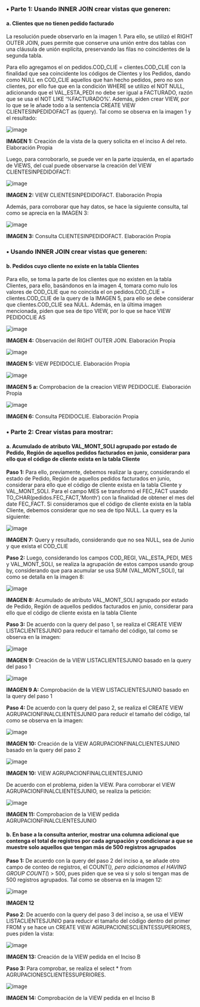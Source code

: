 ### •	Parte 1: Usando INNER JOIN crear vistas que generen:
#### a.	Clientes que no tienen pedido facturado

La resolución puede observarlo en la imagen 1. Para ello, se utilizó el RIGHT OUTER JOIN, pues permite que conserve una unión entre dos tablas con una cláusula de unión explícita, preservando las filas no coincidentes de la segunda tabla.

Para ello agregamos el on pedidos.COD_CLIE = clientes.COD_CLIE con la finalidad que sea coincidente los códigos de Clientes y los Pedidos, dando como NULL en COD_CLIE aquellos que han hecho pedidos, pero no son clientes, por ello fue que en la condición WHERE  se utilizo el NOT NULL, adicionando que el VAL_ESTA_PEDI  no debe ser igual a FACTURADO, razón que se usa el NOT LIKE ‘%FACTURADO%’. Además, piden crear VIEW, por lo que se le añade todo a la sentencia CREATE VIEW CLIENTESINPEDIDOFACT as (query). Tal como se observa en la imagen 1 y el resultado:

![image](https://github.com/user-attachments/assets/39a8176c-c16b-436e-8cda-0b44e5b1ef37)

**IMAGEN 1:** Creación de la vista de la query solicita en el inciso A del reto. Elaboración Propia

Luego, para corroborarlo, se puede ver en la parte izquierda, en el apartado de VIEWS, del cual puede observarse la creación del VIEW CLIENTESINPEDIDOFACT: 

![image](https://github.com/user-attachments/assets/0691a832-5155-49d6-ac71-3dc96007c05a)

**IMAGEN 2:** VIEW CLIENTESINPEDIDOFACT. Elaboración Propia

Además, para corroborar que hay datos, se hace la siguiente consulta, tal como se aprecia en la IMAGEN 3:

![image](https://github.com/user-attachments/assets/06143ca1-c4e5-4d7d-afb1-ff625bdd7a03)

**IMAGEN 3:** Consulta CLIENTESINPEDIDOFACT. Elaboración Propia

### •	Usando INNER JOIN crear vistas que generen:
#### b.	Pedidos cuyo cliente no existe en la tabla Clientes
Para ello, se toma la parte de los clientes que no existen en la tabla Clientes, para ello, basándonos en la imagen 4, tomara como nulo los valores de COD_CLIE que no coincida el on pedidos.COD_CLIE = clientes.COD_CLIE de la query de la IMAGEN 5, para ello se debe considerar que clientes.COD_CLIE sea NULL. Además, en la última imagen mencionada, piden que sea de tipo VIEW, por lo que se hace VIEW PEDIDOCLIE AS

![image](https://github.com/user-attachments/assets/419a5911-e0cb-457c-b398-98a81f5e7df8)

**IMAGEN 4:** Observación del RIGHT OUTER JOIN. Elaboración Propia

![image](https://github.com/user-attachments/assets/9a11425b-ba9b-4df1-b335-61f85ed2d5b5)

**IMAGEN 5:**  VIEW PEDIDOCLIE. Elaboración Propia

![image](https://github.com/user-attachments/assets/79ceab03-cad7-4ed5-aa68-51a7895dc19b)

**IMAGEN 5 a:**  Comprobacion de la creacion VIEW PEDIDOCLIE. Elaboración Propia

![image](https://github.com/user-attachments/assets/ae112f47-7687-41b7-9a22-184d420199b7)

**IMAGEN 6:** Consulta PEDIDOCLIE. Elaboración Propia 

### •	Parte 2: Crear vistas para mostrar:
#### a.	Acumulado de atributo VAL_MONT_SOLI agrupado por estado de Pedido, Región de aquellos pedidos facturados en junio, considerar para ello que el código de cliente exista en la tabla Cliente

**Paso 1:** Para ello, previamente, debemos realizar la query, considerando el estado de Pedido, Región de aquellos pedidos facturados en junio, considerar para ello que el código de cliente exista en la tabla Cliente y VAL_MONT_SOLI. Para el campo MES se transformó el FEC_FACT usando TO_CHAR(pedidos.FEC_FACT,’Month’) con la finalidad de obtener el mes del date FEC_FACT. Si consideramos que el código de cliente exista en la tabla Cliente, debemos considerar que no sea de tipo NULL. La query es la siguiente:

![image](https://github.com/user-attachments/assets/455b0581-ae4b-4b71-ac81-28da19aeaa4c)

**IMAGEN 7:** Query y resultado, considerando que no sea NULL, sea de Junio y que exista el COD_CLIE

**Paso 2:** Luego, considerando los campos COD_REGI, VAL_ESTA_PEDI, MES y VAL_MONT_SOLI, se realiza la agrupación de estos campos usando group by, considerando que para acumular se usa SUM (VAL_MONT_SOLI), tal como se detalla en la imagen 8:

![image](https://github.com/user-attachments/assets/ed4ee1d0-2cee-4739-b364-15cc5ad19edd)

**IMAGEN 8:** Acumulado de atributo VAL_MONT_SOLI agrupado por estado de Pedido, Región de aquellos pedidos facturados en junio, considerar para ello que el código de cliente exista en la tabla Cliente

**Paso 3:** De acuerdo con la query del paso 1, se realiza el CREATE VIEW LISTACLIENTESJUNIO para reducir el tamaño del código, tal como se observa en la imagen:

![image](https://github.com/user-attachments/assets/9ecd6367-0892-410a-951c-05c8270e6447)

**IMAGEN 9:**  Creación de la VIEW LISTACLIENTESJUNIO basado en la query del paso 1

![image](https://github.com/user-attachments/assets/29607b61-79ff-4370-9831-e21897f0e62e)

**IMAGEN 9 A:**  Comprobación de la VIEW LISTACLIENTESJUNIO basado en la query del paso 1
	
**Paso 4:** De acuerdo con la query del paso 2, se realiza el CREATE VIEW AGRUPACIONFINALCLIENTESJUNIO para reducir el tamaño del código, tal como se observa en la imagen:

![image](https://github.com/user-attachments/assets/c6f4e57d-169a-46dd-bd2a-a43052823935)

**IMAGEN 10:**  Creación de la VIEW AGRUPACIONFINALCLIENTESJUNIO basado en la query del paso 2

![image](https://github.com/user-attachments/assets/f81c5a75-7151-4928-ba2d-46cbb45c8ffe)

**IMAGEN 10:**   VIEW AGRUPACIONFINALCLIENTESJUNIO 

De acuerdo con el problema, piden la VIEW. Para corroborar el VIEW AGRUPACIONFINALCLIENTESJUNIO, se realiza la petición:


![image](https://github.com/user-attachments/assets/49f2463a-4b81-49c5-9fe4-ac254ca96383)

**IMAGEN 11:** Comprobacion de la VIEW pedida AGRUPACIONFINALCLIENTESJUNIO

#### b.	En base a la consulta anterior, mostrar una columna adicional que contenga el total de registros por cada agrupación y condicionar a que se muestre solo aquellos que tengan más de 500 registros agrupados

**Paso 1:** De acuerdo con la query del paso 2 del inciso a, se añade otro campo de conteo de registros, el COUNT(*), pero adicionamos el HAVING GROUP  COUNT(*) > 500, pues piden que se vea si y solo si tengan mas de 500 registros agrupados. Tal como se observa en la imagen 12: 

![image](https://github.com/user-attachments/assets/004fea08-2b49-4993-af42-998c2ef6272b)

**IMAGEN 12**

**Paso 2**: De acuerdo con la query del paso 3 del inciso a, se usa el  VIEW LISTACLIENTESJUNIO para reducir el tamaño del código dentro del primer FROM y se hace un CREATE VIEW AGRUPACIONESCLIENTESSUPERIORES, pues piden la vista:


![image](https://github.com/user-attachments/assets/937c8711-4094-4505-b87f-e8bc5c15ef01)


**IMAGEN 13:** Creación de la VIEW pedida en el Inciso B

**Paso 3:** Para comprobar, se realiza el select * from AGRUPACIONESCLIENTESSUPERIORES.

![image](https://github.com/user-attachments/assets/617716a2-a060-407f-8242-e7ecb821626c)

**IMAGEN 14:** Comprobación de la VIEW pedida en el Inciso B
